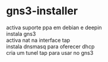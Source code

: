 # gns3-installer

activa suporte ppa em debian e deepin<br>
instala gns3<br>
activa nat na interface tap<br>
instala dnsmasq para oferecer dhcp<br>
cria um tunel tap para usar no gns3<br>

